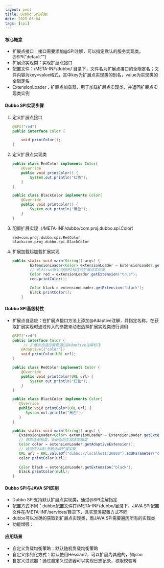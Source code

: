 ```yaml
---
layout: post
title: Dubbo SPI机制
date: 2025-03-04
tags: [spi]
---
```


#### 核心概念
- 扩展点接口：接口需要添加@SPI注解，可以指定默认的服务实现类。@SPI("default"")
- 扩展点实现类：实现扩展点接口
- 配置文件：/META-INF/dubbo/ 目录下，文件名为扩展点接口的全限定名；文件内容为key=value格式，其中key为扩展点实现类的别名，value为实现类的全限定名
- ExtensionLoader：扩展点加载器，用于加载扩展点实现类，并返回扩展点实现类实例

#### Dubbo SPI实现步骤
1. 定义扩展点接口
    ```java
    @SPI("red")
    public interface Color {
    
        void printColor();
    }
    ```
2. 定义扩展点实现类
    ```java
    public class RedColor implements Color{
        @Override
        public void printColor() {
            System.out.println("红色");
        }
    }
    
    public class BlackColor implements Color{
        @Override
        public void printColor() {
            System.out.println("黑色");
        }
    }
    ```
3. 配置扩展实现（/META-INF/dubbo/com.proj.dubbo.spi.Color）
    ```properties
    red=com.proj.dubbo.spi.RedColor
    black=com.proj.dubbo.spi.BlackColor
    ```
4. 扩展加载起加载扩展实现
    ```java
    public static void main(String[] args) {
            ExtensionLoader<Color> extensionLoader = ExtensionLoader.getExtensionLoader(Color.class);
            // 传入true默认为@SPI标注的扩展点实现类
            Color red = extensionLoader.getExtension("true");
            red.printColor();
    
            Color black = extensionLoader.getExtension("black");
            black.printColor();
        }
    ```
   
#### Dubbo SPI高级特性
- 扩展点自适应：在扩展点接口方法上添加@Adaptive注解，并指定名称。在获取扩展实现时通过传入的参数来动态选择扩展实现类进行调用
   ```java
   @SPI("red")
   public interface Color {
        // 扩展点自适应需要通过@Adaptive注解标注
       @Adaptive({"color"})
       void printColor(URL url);
   }
   
   public class RedColor implements Color {
       @Override
       public void printColor(URL url) {
           System.out.println("红色");
       }
   }
   
   public class BlackColor implements Color{
      @Override
      public void printColor(URL url) {
         System.out.println("黑色");
      }
   }
   
   public static void main(String[] args) {
      ExtensionLoader<Color> extensionLoader = ExtensionLoader.getExtensionLoader(Color.class);
      // 获取适配器类，会动态的生成适配器类
      Color color = extensionLoader.getAdaptiveExtension();
      // 通过传入URL参数选择扩展实现
      URL url = URL.valueOf("dubbo://localhost:20880").addParameter("color", "red");
      color.printColor(url);
      
      Color black = extensionLoader.getExtension("black");
      black.printColor(null);
   }
   ```
   
#### Dubbo SPI与JAVA SPI区别
- Dubbo SPI支持默认扩展点实现类，通过@SPI注解指定
- 配置方式不同：dubbo配置文件在/META-INF/dubbo/目录下，JAVA SPI配置文件在/META-INF/services/目录下，且实现类配置方式不同
- dubbo可以准确的获取到扩展点实现类，而JAVA SPI需要遍历所有的实现类
- 功能增强：

#### 应用场景
- 自定义负载均衡策略：默认随机负载均衡策略
- 自定义序列化方式：默认使用Hessian2，可以扩展为其他的，如json
- 自定义过滤器：通过自定义过滤器可以实现日志记录，权限校验等


